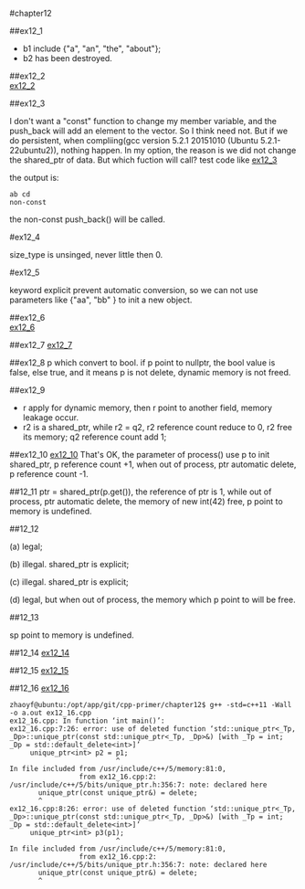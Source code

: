 #chapter12

##ex12_1
* b1 include {"a", "an", "the", "about"};
* b2 has been destroyed.

##ex12_2  
[ex12_2](https://github.com/suisuihan/cpp-primer/blob/master/chapter12/ex12_2.cpp)

##ex12_3

I don't want a "const" function to change my member variable, and the push_back will add an element to the vector. So I think need not.
But if we do persistent, when compliing(gcc version 5.2.1 20151010 (Ubuntu 5.2.1-22ubuntu2)), nothing happen. In my option, the reason is
we did not change the shared_ptr of data. But which fuction will call? test code like [ex12_3](https://github.com/suisuihan/cpp-primer/blob/master/chapter12/ex12_3.cpp)

the output is:
```
ab cd
non-const
```

the non-const push_back() will be called.


#ex12_4

size_type is unsinged, never little then 0.

#ex12_5

keyword explicit prevent automatic conversion, so we can not use parameters like {"aa", "bb" } to init a new object.

##ex12_6  
[ex12_6](https://github.com/suisuihan/cpp-primer/blob/master/chapter12/ex12_6.cpp)


##ex12_7
[ex12_7](https://github.com/suisuihan/cpp-primer/blob/master/chapter12/ex12_7.cpp)

##ex12_8
p which convert to bool. if p point to nullptr, the bool value is false, else true, and it means p is not delete, dynamic memory is not freed.

##ex12_9

* r apply for dynamic memory, then r point to another field, memory leakage occur.
* r2 is a shared_ptr, while r2 = q2, r2 reference count reduce to 0, r2 free its memory; q2 reference count add 1;


##ex12_10
[ex12_10](https://github.com/suisuihan/cpp-primer/blob/master/chapter12/ex12_10.cpp)
That's OK, the parameter of process() use p to init shared_ptr, p reference count +1, when out of process, ptr automatic delete, p reference count -1.

##12_11
ptr = shared_ptr<int>(p.get()), the reference of ptr is 1, while out of process, ptr automatic delete, the memory of new int(42) free, p point to memory is undefined.


##12_12

(a) legal;

(b) illegal. shared_ptr is explicit;

(c) illegal. shared_ptr is explicit;

(d) legal, but when out of process, the memory which p point to will be free.


##12_13

sp point to memory is undefined.

##12_14
[ex12_14](https://github.com/suisuihan/cpp-primer/blob/master/chapter12/ex12_14.cpp)

##12_15
[ex12_15](https://github.com/suisuihan/cpp-primer/blob/master/chapter12/ex12_15.cpp)

##12_16
[ex12_16](https://github.com/suisuihan/cpp-primer/blob/master/chapter12/ex12_16.cpp)

~~~
zhaoyf@ubuntu:/opt/app/git/cpp-primer/chapter12$ g++ -std=c++11 -Wall -o a.out ex12_16.cpp 
ex12_16.cpp: In function ‘int main()’:
ex12_16.cpp:7:26: error: use of deleted function ‘std::unique_ptr<_Tp, _Dp>::unique_ptr(const std::unique_ptr<_Tp, _Dp>&) [with _Tp = int; _Dp = std::default_delete<int>]’
     unique_ptr<int> p2 = p1;
                          ^
In file included from /usr/include/c++/5/memory:81:0,
                 from ex12_16.cpp:2:
/usr/include/c++/5/bits/unique_ptr.h:356:7: note: declared here
       unique_ptr(const unique_ptr&) = delete;
       ^
ex12_16.cpp:8:26: error: use of deleted function ‘std::unique_ptr<_Tp, _Dp>::unique_ptr(const std::unique_ptr<_Tp, _Dp>&) [with _Tp = int; _Dp = std::default_delete<int>]’
     unique_ptr<int> p3(p1);
                          ^
In file included from /usr/include/c++/5/memory:81:0,
                 from ex12_16.cpp:2:
/usr/include/c++/5/bits/unique_ptr.h:356:7: note: declared here
       unique_ptr(const unique_ptr&) = delete;
       ^
~~~





































